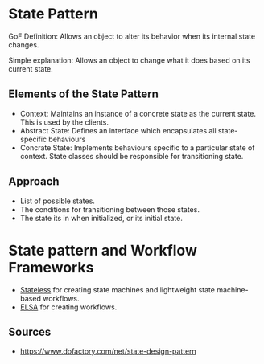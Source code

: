 # State Pattern

GoF Definition: Allows an object to alter its behavior when its internal state changes.

Simple explanation: Allows an object to change what it does based on its current state.

## Elements of the State Pattern

- Context: Maintains an instance of a concrete state as the current state. This is used by the clients.
- Abstract State: Defines an interface which encapsulates all state-specific behaviours
- Concrate State: Implements behaviours specific to a particular state of context. State classes should be responsible for transitioning state.

## Approach

- List of possible states.
- The conditions for transitioning between those states.
- The state its in when initialized, or its initial state.

# State pattern and Workflow Frameworks

- [Stateless](https://github.com/dotnet-state-machine/stateless) for creating state machines and lightweight state machine-based workflows.
- [ELSA](https://elsa-workflows.github.io/elsa-core/) for creating workflows.

## Sources

- https://www.dofactory.com/net/state-design-pattern
